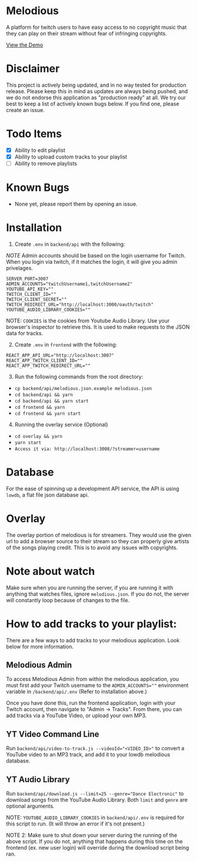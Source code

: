 # Melodious

A platform for twitch users to have easy access to no copyright music that they can play on their stream without fear of infringing copyrights.

[View the Demo](https://melodious.live)

# Disclaimer

This project is actively being updated, and in no way tested for production release. Please keep this in mind as updates are always being pushed, and we do not endorse this application as "production ready" at all. We try our best to keep a list of actively known bugs below. If you find one, please create an issue.

# Todo Items

- [X] Ability to edit playlist
- [X] Ability to upload custom tracks to your playlist
- [ ] Ability to remove playlists

# Known Bugs

- None yet, please report them by opening an issue.

# Installation

1. Create `.env` in `backend/api` with the following:

*NOTE* Admin accounts should be based on the login username for Twitch. When you login via twitch, if it matches the login, it will give you admin privelages.

```
SERVER_PORT=3007
ADMIN_ACCOUNTS="twitchUsername1,twitchUsername2"
YOUTUBE_API_KEY=""
TWITCH_CLIENT_ID=""
TWITCH_CLIENT_SECRET=""
TWITCH_REDIRECT_URL="http://localhost:3000/oauth/twitch"
YOUTUBE_AUDIO_LIBRARY_COOKIES=""
```

NOTE: `COOKIES` is the cookies from Youtube Audio Library. Use your browser's inspector to retrieve this. It is used to make requests to the JSON data for tracks.

2. Create `.env` in `frontend` with the following:

```
REACT_APP_API_URL="http://localhost:3007"
REACT_APP_TWITCH_CLIENT_ID=""
REACT_APP_TWITCH_REDIRECT_URL=""
```

3. Run the following commands from the root directory:

- `cp backend/api/melodious.json.example melodious.json`
- `cd backend/api && yarn`
- `cd backend/api && yarn start`
- `cd frontend && yarn`
- `cd frontend && yarn start`

4. Running the overlay service (Optional)

- `cd overlay && yarn`
- `yarn start`
- `Access it via: http://localhost:3008/?streamer=username`

# Database

For the ease of spinning up a development API service, the API is using `lowdb`, a flat file json database api.

# Overlay

The overlay portion of melodious is for streamers. They would use the given url to add a browser source to their stream so they can properly give artists of the songs playing credit. This is to avoid any issues with copyrights.

# Note about watch

Make sure when you are running the server, if you are running it with anything that watches files, ignore `melodious.json`. If you do not, the server will constantly loop because of changes to the file.

# How to add tracks to your playlist:

There are a few ways to add tracks to your melodious application. Look below for more information.

## Melodious Admin

To access Melodious Admin from within the melodious application, you must first add your Twitch username to the `ADMIN_ACCOUNTS=""` environment variable in `/backend/api/.env` (Refer to installation above.)

Once you have done this, run the frontend application, login with your Twitch account, then navigate to "Admin -> Tracks". From there, you can add tracks via a YouTube Video, or upload your own MP3.

## YT Video Command Line

Run `backend/api/video-to-track.js --videoId="<VIDEO_ID>"` to convert a YouTube video to an MP3 track, and add it to your lowdb melodious database.

## YT Audio Library

Run `backend/api/download.js --limit=25 --genre="Dance Electronic"` to download songs from the YouTube Audio Library. Both `limit` and `genre` are optional arguments.

NOTE: `YOUTUBE_AUDIO_LIBRARY_COOKIES` in `backend/api/.env` is required for this script to run. (It will throw an error if it's not present.)

NOTE 2: Make sure to shut down your server during the running of the above script. If you do not, anything that happens during this time on the frontend (ex. new user login) will override during the download script being ran.
